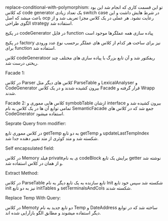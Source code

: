 replace-conditional-with-polymorphism: 
تو این قسمت کاری که انجام شد این بود که کلاس code generator یک تعداد زیادی switch case در شرط هایش داشت و این باعث میشد که اصل ocp رعایت نشود.
هر عملی در یک کلاس مجزا تعریف شد و از الگوی طراحی strategy استفاده شد.

در پکیج codeGenerator در فایل function پیاده سازی همه عملگرها موجود است

در پکیج factory نیز برای ساخت هر کدام از کلاس های عملگر برحسب نوع عدد ورودی برای function استفاده شد.

کلاس codeGeneratoor ریفکتور شد و آن تابع بزرگ با پیاده سازی های مختلف چند ریختی درست شد.



Facade 1:

در کلاس Parser کلاس های دیگر مثل ParseTable و LexicalAnalyser و CodeGenerator بیرون کشیده شدند و در یک
کلاس Facade قرار گرفته و Wrapp شدند.

Facade 2:
کلاس هایی مموری و symbobTable ازشان interface بیرون کشیده شد و تمامی توابع آن ها در یک کلاس به نام SemanticFacade جمع شد که در کلاس های CodeGnerator استفاده میشود.


Seprate Query from modifier:

در کلاس مموری تابع getTemp به دو تابع getTemp  و updateLastTempIndex شکسته شد و متد کوئری از متد تغییر دهنده جدا شد.

Self encapsulated field:

در کلاس Memory فیلد privateی به نام codeBlock برایش یک تابع getter نوشته شد و از همان در کلاس استفاده شد.

Extract Method:

در کلاس ParseTable تابع سازنده به یک تابع دیگر به نام Init شکسته شد سپس خود تابع init نیز به دو تابع initTables و setTerminalsAndCols شکسته شدند.

Replace Temp With Query:

در کلاس Memoty دو تابع جدید به نام Temp و DateAddress ساخته شد که در توابع دیگر استفاده میشوند و مطابق الگو بازآرایی شده اند.

